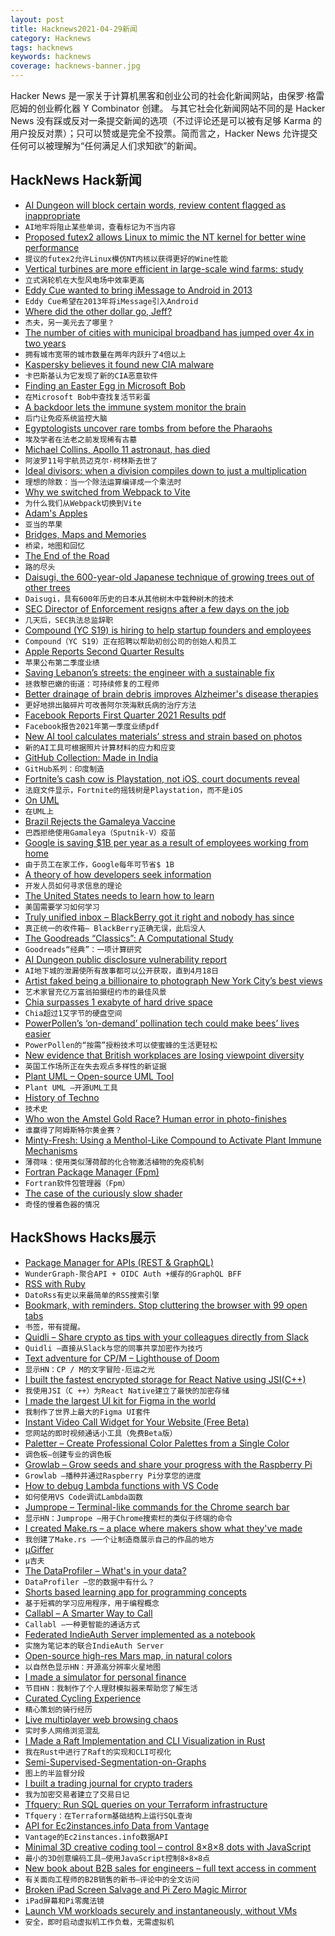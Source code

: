 ```yaml
---
layout: post
title: Hacknews2021-04-29新闻
category: Hacknews
tags: hacknews
keywords: hacknews
coverage: hacknews-banner.jpg
---
```


Hacker News 是一家关于计算机黑客和创业公司的社会化新闻网站，由保罗·格雷厄姆的创业孵化器 Y Combinator 创建。
与其它社会化新闻网站不同的是 Hacker News 没有踩或反对一条提交新闻的选项（不过评论还是可以被有足够 Karma 的用户投反对票）；只可以赞或是完全不投票。简而言之，Hacker News 允许提交任何可以被理解为“任何满足人们求知欲”的新闻。

## HackNews Hack新闻


- [AI Dungeon will block certain words, review content flagged as inappropriate](https://latitude.io/blog/update-to-our-community-ai-test-april-2021/)
- `AI地牢将阻止某些单词，查看标记为不当内容`
- [Proposed futex2 allows Linux to mimic the NT kernel for better wine performance](https://lkml.org/lkml/2021/4/27/1208)
- `提议的futex2允许Linux模仿NT内核以获得更好的Wine性能`
- [Vertical turbines are more efficient in large-scale wind farms: study](https://eandt.theiet.org/content/articles/2021/04/vertical-turbines-far-more-efficient-in-large-scale-wind-farms/)
- `立式涡轮机在大型风电场中效率更高`
- [Eddy Cue wanted to bring iMessage to Android in 2013](https://www.theverge.com/2021/4/27/22406303/imessage-android-eddy-cue-emails-apple-epic-deposition)
- `Eddy Cue希望在2013年将iMessage引入Android`
- [Where did the other dollar go, Jeff?](https://blog.cloudandtree.com/2021/04/the-other-dollar/)
- `杰夫，另一美元去了哪里？`
- [The number of cities with municipal broadband has jumped over 4x in two years](https://gammawire.com/the-number-of-cities-with-municipal-broadband-has-jumped-over-450-in-two-years/)
- `拥有城市宽带的城市数量在两年内跃升了4倍以上`
- [Kaspersky believes it found new CIA malware](https://therecord.media/security-firm-kaspersky-believes-it-found-new-cia-malware/)
- `卡巴斯基认为它发现了新的CIA恶意软件`
- [Finding an Easter Egg in Microsoft Bob](https://benstoneonline.com/posts/microsoft-bob-easter-egg/)
- `在Microsoft Bob中查找复活节彩蛋`
- [A backdoor lets the immune system monitor the brain](https://www.quantamagazine.org/how-the-immune-system-protects-the-brain-20210428/)
- `后门让免疫系统监控大脑`
- [Egyptologists uncover rare tombs from before the Pharaohs](https://www.reuters.com/world/middle-east/egyptologists-uncover-rare-tombs-before-pharaohs-2021-04-28/)
- `埃及学者在法老之前发现稀有古墓`
- [Michael Collins, Apollo 11 astronaut, has died](https://www.npr.org/2021/04/28/509599284/forgotten-astronaut-michael-collins-dies)
- `阿波罗11号宇航员迈克尔·柯林斯去世了`
- [Ideal divisors: when a division compiles down to just a multiplication](https://lemire.me/blog/2021/04/28/ideal-divisors-when-a-division-compiles-down-to-just-a-multiplication/)
- `理想的除数：当一个除法运算编译成一个乘法时`
- [Why we switched from Webpack to Vite](https://blog.replit.com/vite)
- `为什么我们从Webpack切换到Vite`
- [Adam's Apples](http://adamapples.blogspot.com/)
- `亚当的苹果`
- [Bridges, Maps and Memories](https://sourcetarget.email/editions/31/)
- `桥梁，地图和回忆`
- [The End of the Road](https://www.thedriftmag.com/the-end-of-the-road/)
- `路的尽头`
- [Daisugi, the 600-year-old Japanese technique of growing trees out of other trees](https://www.openculture.com/2020/10/daisugi.html)
- `Daisugi，具有600年历史的日本从其他树木中栽种树木的技术`
- [SEC Director of Enforcement resigns after a few days on the job](https://www.sec.gov/news/press-release/2021-75)
- `几天后，SEC执法总监辞职`
- [Compound (YC S19) is hiring to help startup founders and employees](https://jobs.lever.co/compound)
- `Compound（YC S19）正在招聘以帮助初创公司的创始人和员工`
- [Apple Reports Second Quarter Results](https://www.apple.com/newsroom/2021/04/apple-reports-second-quarter-results/)
- `苹果公布第二季度业绩`
- [Saving Lebanon’s streets: the engineer with a sustainable fix](https://www.thenationalnews.com/mena/lebanon/saving-lebanon-s-streets-the-engineer-with-a-sustainable-fix-1.1212567)
- `拯救黎巴嫩的街道：可持续修复的工程师`
- [Better drainage of brain debris improves Alzheimer's disease therapies](https://padiracinnovation.org/News/2021/04/better-drainage-of-brain-debris-improves-alzheimers-disease-therapies)
- `更好地排出脑碎片可改善阿尔茨海默氏病的治疗方法`
- [Facebook Reports First Quarter 2021 Results pdf](https://s21.q4cdn.com/399680738/files/doc_financials/2021/FB-03.31.2021-Exhibit-99.1_Final.pdf)
- `Facebook报告2021年第一季度业绩pdf`
- [New AI tool calculates materials’ stress and strain based on photos](https://news.mit.edu/2021/ai-materials-stress-strain-0422)
- `新的AI工具可根据照片计算材料的应力和应变`
- [GitHub Collection: Made in India](https://github.com/collections/made-in-india)
- `GitHub系列：印度制造`
- [Fortnite’s cash cow is Playstation, not iOS, court documents reveal](https://www.theverge.com/2021/4/28/22407939/fortnite-biggest-platform-revenue-playstation-not-ios-iphone)
- `法庭文件显示，Fortnite的摇钱树是Playstation，而不是iOS`
- [On UML](https://www.sicpers.info/2021/04/on-uml/)
- `在UML上`
- [Brazil Rejects the Gamaleya Vaccine](https://blogs.sciencemag.org/pipeline/archives/2021/04/28/brazil-rejects-the-gamaleya-vaccine)
- `巴西拒绝使用Gamaleya（Sputnik-V）疫苗`
- [Google is saving $1B per year as a result of employees working from home](https://www.latimes.com/business/technology/story/2021-04-28/google-is-saving-1-billion-per-year-as-a-result-of-employees-working-from-home)
- `由于员工在家工作，Google每年可节省$ 1B`
- [A theory of how developers seek information](https://web.eecs.utk.edu/~azh/blog/informationforaging.html)
- `开发人员如何寻求信息的理论`
- [The United States needs to learn how to learn](https://pedestrianobservations.com/2021/04/28/the-united-states-needs-to-learn-how-to-learn/)
- `美国需要学习如何学习`
- [Truly unified inbox – BlackBerry got it right and nobody has since](https://lolfi.com/wrong/2021/04/28/oneinbox.html)
- `真正统一的收件箱– BlackBerry正确无误，此后没人`
- [The Goodreads “Classics”: A Computational Study](https://post45.org/2021/04/the-goodreads-classics-a-computational-study-of-readers-amazon-and-crowdsourced-amateur-criticism/)
- `Goodreads“经典”：一项计算研究`
- [AI Dungeon public disclosure vulnerability report](https://github.com/AetherDevSecOps/aid_adventure_vulnerability_report)
- `AI地下城的泄漏使所有故事都可以公开获取，直到4月18日`
- [Artist faked being a billionaire to photograph New York City’s best views](https://www.architecturaldigest.com/story/artist-faked-billionaire-photograph-new-york-citys-best-views)
- `艺术家冒充亿万富翁拍摄纽约市的最佳风景`
- [Chia surpasses 1 exabyte of hard drive space](https://www.chiaexplorer.com/charts/netspace)
- `Chia超过1艾字节的硬盘空间`
- [PowerPollen’s ‘on-demand’ pollination tech could make bees’ lives easier](https://agfundernews.com/powerpollen-wants-to-make-bees-lives-easier.html)
- `PowerPollen的“按需”授粉技术可以使蜜蜂的生活更轻松`
- [New evidence that British workplaces are losing viewpoint diversity](https://www.ethicalsystems.org/new-evidence-that-british-workplaces-are-losing-viewpoint-diversity/)
- `英国工作场所正在失去观点多样性的新证据`
- [Plant UML – Open-source UML Tool](https://plantuml.com/)
- `Plant UML –开源UML工具`
- [History of Techno](https://www.beatportal.com/features/beatports-definitive-guide-to-techno/)
- `技术史`
- [Who won the Amstel Gold Race? Human error in photo-finishes](https://www.tglyn.ch/blog/amstel_gold/)
- `谁赢得了阿姆斯特尔黄金赛？`
- [Minty-Fresh: Using a Menthol-Like Compound to Activate Plant Immune Mechanisms](https://www.tus.ac.jp/en/mediarelations/archive/20210428_0904.html)
- `薄荷味：使用类似薄荷醇的化合物激活植物的免疫机制`
- [Fortran Package Manager (Fpm)](https://github.com/fortran-lang/fpm)
- `Fortran软件包管理器（Fpm）`
- [The case of the curiously slow shader](https://raphlinus.github.io/gpu/2021/04/28/slow-shader.html)
- `奇怪的慢着色器的情况`


## HackShows Hacks展示

- [ Package Manager for APIs (REST & GraphQL)](https://wundergraph.com/)
- `WunderGraph-聚合API + OIDC Auth +缓存的GraphQL BFF`
- [ RSS with Ruby](https://github.com/davidesantangelo/dato.rss)
- `DatoRss有史以来最简单的RSS搜索引擎`
- [ Bookmark, with reminders. Stop cluttering the browser with 99 open tabs](https://closetab.email)
- `书签，带有提醒。`
- [ Quidli – Share crypto as tips with your colleagues directly from Slack](https://quid.li/slack)
- `Quidli –直接从Slack与您的同事共享加密作为技巧`
- [ Text adventure for CP/M – Lighthouse of Doom](https://github.com/skx/lighthouse-of-doom)
- `显示HN：CP / M的文字冒险-厄运之光`
- [ I built the fastest encrypted storage for React Native using JSI(C++)](https://rnmmkv.vercel.app/#/?id=react-native-mmkv-storage)
- `我使用JSI（C ++）为React Native建立了最快的加密存储`
- [ I made the largest UI kit for Figma in the world](https://stratumkit.com/)
- `我制作了世界上最大的Figma UI套件`
- [ Instant Video Call Widget for Your Website (Free Beta)](https://www.vidiwise.com/)
- `您网站的即时视频通话小工具（免费Beta版）`
- [ Paletter – Create Professional Color Palettes from a Single Color](https://www.paletter.app)
- `调色板–创建专业的调色板`
- [ Growlab – Grow seeds and share your progress with the Raspberry Pi](https://github.com/alexellis/growlab/blob/master/README.md)
- `Growlab –播种并通过Raspberry Pi分享您的进度`
- [ How to debug Lambda functions with VS Code](https://serverless-stack.com/examples/how-to-debug-lambda-functions-with-visual-studio-code.html)
- `如何使用VS Code调试Lambda函数`
- [ Jumprope – Terminal-like commands for the Chrome search bar](http://jumprope.ai/)
- `显示HN：Jumprope –用于Chrome搜索栏的类似于终端的命令`
- [ I created Make.rs – a place where makers show what they've made](https://make.rs)
- `我创建了Make.rs –一个让制造商展示自己的作品的地方`
- [ μGiffer](https://iobureau.com/ugiffer/)
- `μ吉夫`
- [ The DataProfiler – What's in your data?](https://github.com/capitalone/DataProfiler)
- `DataProfiler –您的数据中有什么？`
- [ Shorts based learning app for programming concepts](https://play.google.com/store/apps/details?id=com.microideation.app)
- `基于短裤的学习应用程序，用于编程概念`
- [ Callabl – A Smarter Way to Call](https://callabl.com/)
- `Callabl –一种更智能的通话方式`
- [ Federated IndieAuth Server implemented as a notebook](https://observablehq.com/@endpointservices/auth)
- `实施为笔记本的联合IndieAuth Server`
- [ Open-source high-res Mars map, in natural colors](https://mars26.com/)
- `以自然色显示HN：开源高分辨率火星地图`
- [ I made a simulator for personal finance](https://projectifi.io/)
- `节目HN：我制作了个人理财模拟器来帮助您了解生活`
- [ Curated Cycling Experience](https://ridevelo.com/)
- `精心策划的骑行经历`
- [ Live multiplayer web browsing chaos](https://comebrowsewithme.com:8002/login?token=token2&url=https://www.google.com)
- `实时多人网络浏览混乱`
- [ I Made a Raft Implementation and CLI Visualization in Rust](https://github.com/andreev-io/Raft)
- `我在Rust中进行了Raft的实现和CLI可视化`
- [ Semi-Supervised-Segmentation-on-Graphs](https://github.com/aGIToz/semi-supervised-segmentation-on-graphs)
- `图上的半监督分段`
- [ I built a trading journal for crypto traders](https://tradesheet.io)
- `我为加密交易者建立了交易日记`
- [ Tfquery: Run SQL queries on your Terraform infrastructure](https://github.com/mazen160/tfquery)
- `Tfquery：在Terraform基础结构上运行SQL查询`
- [ API for Ec2instances.info Data from Vantage](https://www.vantage.sh/blog/vantage-launches-cloud-pricing-api-in-beta)
- `Vantage的Ec2instances.info数据API`
- [ Minimal 3D creative coding tool – control 8×8×8 dots with JavaScript](https://doersino.github.io/tixyz/)
- `最小的3D创意编码工具–使用JavaScript控制8×8×8点`
- [ New book about B2B sales for engineers – full text access in comment](http://fastforwardbook.com)
- `有关面向工程师的B2B销售的新书–评论中的全文访问`
- [ Broken iPad Screen Salvage and Pi Zero Magic Mirror](https://www.youtube.com/watch?v=ENKhizrCuPU)
- `iPad屏幕和Pi零魔法镜`
- [ Launch VM workloads securely and instantaneously, without VMs](item?id=26976569)
- `安全，即时启动虚拟机工作负载，无需虚拟机`

